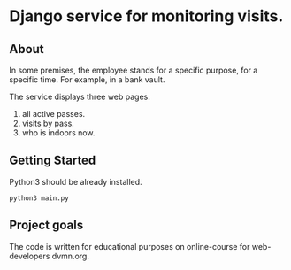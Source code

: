 # Django service for monitoring visits.

## About <a name = "about"></a>

In some premises, the employee stands for a specific purpose, for a specific time. For example, in a bank vault.

The service displays three web pages:
1. all active passes.
2. visits by pass.
3. who is indoors now.

## Getting Started <a name = "getting_started"></a>

Python3 should be already installed.

```
python3 main.py
```

## Project goals <a name = "project_goals"></a>

The code is written for educational purposes on online-course for web-developers dvmn.org.
